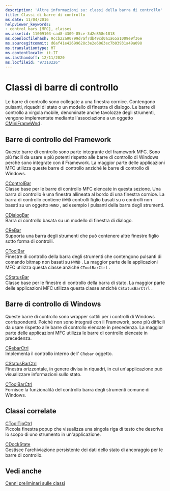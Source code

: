 ```yaml
---
description: 'Altre informazioni su: classi della barra di controllo'
title: Classi di barre di controllo
ms.date: 11/04/2016
helpviewer_keywords:
- control bars [MFC], classes
ms.assetid: 11009103-cad8-4309-85ce-3d2e858e1818
ms.openlocfilehash: 9ccb22a90799d7af7db49cd0a1a65a1009e9f36e
ms.sourcegitcommit: d6af41e42699628c3e2e6063ec7b03931a49a098
ms.translationtype: MT
ms.contentlocale: it-IT
ms.lasthandoff: 12/11/2020
ms.locfileid: "97310226"
---
```

# <a name="control-bar-classes"></a>Classi di barre di controllo

Le barre di controllo sono collegate a una finestra cornice. Contengono pulsanti, riquadri di stato o un modello di finestra di dialogo. Le barre di controllo a virgola mobile, denominate anche tavolozze degli strumenti, vengono implementate mediante l'associazione a un oggetto [CMiniFrameWnd](reference/cminiframewnd-class.md) .

## <a name="framework-control-bars"></a>Barre di controllo del Framework

Queste barre di controllo sono parte integrante del framework MFC. Sono più facili da usare e più potenti rispetto alle barre di controllo di Windows perché sono integrate con il Framework. La maggior parte delle applicazioni MFC utilizza queste barre di controllo anziché le barre di controllo di Windows.

[CControlBar](reference/ccontrolbar-class.md)<br/>
Classe base per le barre di controllo MFC elencate in questa sezione. Una barra di controllo è una finestra allineata al bordo di una finestra cornice. La barra di controllo contiene `HWND` controlli figlio basati su o controlli non basati su un oggetto `HWND` , ad esempio i pulsanti della barra degli strumenti.

[CDialogBar](reference/cdialogbar-class.md)<br/>
Barra di controllo basata su un modello di finestra di dialogo.

[CReBar](reference/crebar-class.md)<br/>
Supporta una barra degli strumenti che può contenere altre finestre figlio sotto forma di controlli.

[CToolBar](reference/ctoolbar-class.md)<br/>
Finestre di controllo della barra degli strumenti che contengono pulsanti di comando bitmap non basati su `HWND` . La maggior parte delle applicazioni MFC utilizza questa classe anziché `CToolBarCtrl` .

[CStatusBar](reference/cstatusbar-class.md)<br/>
Classe base per le finestre di controllo della barra di stato. La maggior parte delle applicazioni MFC utilizza questa classe anziché `CStatusBarCtrl` .

## <a name="windows-control-bars"></a>Barre di controllo di Windows

Queste barre di controllo sono wrapper sottili per i controlli di Windows corrispondenti. Poiché non sono integrati con il Framework, sono più difficili da usare rispetto alle barre di controllo elencate in precedenza. La maggior parte delle applicazioni MFC utilizza le barre di controllo elencate in precedenza.

[CRebarCtrl](reference/crebarctrl-class.md)<br/>
Implementa il controllo interno dell' `CRebar` oggetto.

[CStatusBarCtrl](reference/cstatusbarctrl-class.md)<br/>
Finestra orizzontale, in genere divisa in riquadri, in cui un'applicazione può visualizzare informazioni sullo stato.

[CToolBarCtrl](reference/ctoolbarctrl-class.md)<br/>
Fornisce la funzionalità del controllo barra degli strumenti comune di Windows.

## <a name="related-classes"></a>Classi correlate

[CToolTipCtrl](reference/ctooltipctrl-class.md)<br/>
Piccola finestra popup che visualizza una singola riga di testo che descrive lo scopo di uno strumento in un'applicazione.

[CDockState](reference/cdockstate-class.md)<br/>
Gestisce l'archiviazione persistente dei dati dello stato di ancoraggio per le barre di controllo.

## <a name="see-also"></a>Vedi anche

[Cenni preliminari sulle classi](class-library-overview.md)
